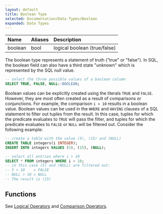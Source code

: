 ```yaml
---
layout: default
title: Boolean Type
selected: Documentation/Data Types/Boolean
expanded: Data Types
---
```


| Name | Aliases | Description |
|:---|:---|:---|
| boolean | bool | logical boolean (true/false) |

The boolean type represents a statement of truth ("true" or "false"). In SQL, the boolean field can also have a third state "unknown" which is represented by the SQL null value.

```sql
-- select the three possible values of a boolean column
SELECT TRUE, FALSE, NULL::BOOLEAN;
```

Boolean values can be explicitly created using the literals `TRUE` and `FALSE`. However, they are most often created as a result of comparisons or conjunctions. For example, the comparison `i > 10` results in a boolean value. Boolean values can be used in the `WHERE` and `HAVING` clauses of a SQL statement to filter out tuples from the result. In this case, tuples for which the predicate evaluates to `TRUE` will pass the filter, and tuples for which the predicate evaluates to `FALSE` or `NULL` will be filtered out. Consider the following example:

```sql
-- create a table with the value (5), (15) and (NULL)
CREATE TABLE integers(i INTEGER);
INSERT INTO integers VALUES (5), (15), (NULL);

-- select all entries where i > 10
SELECT * FROM integers WHERE i > 10;
-- in this case (5) and (NULL) are filtered out:
-- 5 > 10    = FALSE
-- NULL > 10 = NULL
-- The result is (15)
```

## Functions
See [Logical Operators](../expressions/logical_operators) and [Comparison Operators](../expressions/comparison_operators).